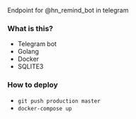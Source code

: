 Endpoint for @hn_remind_bot in telegram

### What is this?

- Telegram bot
- Golang
- Docker
- SQLITE3

### How to deploy

- `git push production master`
- `docker-compose up`

